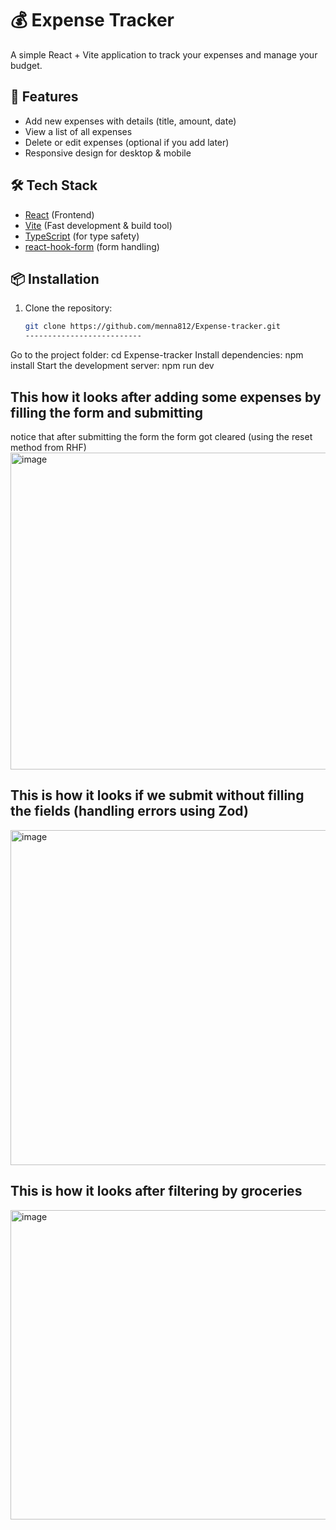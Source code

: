 # 💰 Expense Tracker

A simple React + Vite application to track your expenses and manage your budget.

## 🚀 Features
- Add new expenses with details (title, amount, date)
- View a list of all expenses
- Delete or edit expenses (optional if you add later)
- Responsive design for desktop & mobile

## 🛠️ Tech Stack
- [React](https://react.dev/) (Frontend)
- [Vite](https://vitejs.dev/) (Fast development & build tool)
- [TypeScript](https://www.typescriptlang.org/) (for type safety)
- [react-hook-form](https://react-hook-form.com/) (form handling)

## 📦 Installation

1. Clone the repository:
   ```bash
   git clone https://github.com/menna812/Expense-tracker.git
   --------------------------
Go to the project folder:
cd Expense-tracker
Install dependencies:
npm install
Start the development server:
npm run dev

## This how it looks after adding some expenses by filling the form and submitting 
notice that after submitting the form the form got cleared (using the reset method from RHF)
<img width="587" height="507" alt="image" src="https://github.com/user-attachments/assets/567df0fd-c986-4b05-b4d3-3cea0f40fc0c" />
## This is how it looks if we submit without filling the fields (handling errors using Zod)
<img width="588" height="536" alt="image" src="https://github.com/user-attachments/assets/ae22f9b3-8a0e-43bf-81ef-ece3140fd897" />

##     This is how it looks after filtering by groceries
<img width="585" height="495" alt="image" src="https://github.com/user-attachments/assets/8a708d65-e2ed-40c0-9e8e-aa0929e32af3" />

